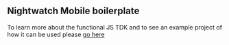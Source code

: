 ## Nightwatch Mobile boilerplate

To learn more about the functional JS TDK and to see an example project of how it can be used please [go here](https://github.com/TestArmada/boilerplate-nightwatch-mobile)

